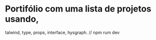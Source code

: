 # Portifólio com uma lista de projetos usando,
talwind, type, props, interface,
hysgraph.
// npm rum dev


